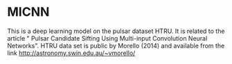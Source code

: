 # MICNN
This is a deep learning model on the pulsar dataset HTRU.  It is related to the article " Pulsar Candidate Sifting Using Multi-input Convolution Neural Networks".
HTRU data set is public by Morello (2014) and available from the link http://astronomy.swin.edu.au/~vmorello/
